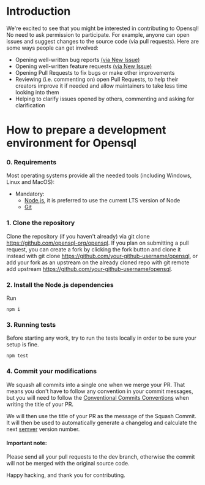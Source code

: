 # Introduction

We're excited to see that you might be interested in contributing to Opensql! No need to ask permission to participate.
For example, anyone can open issues and suggest changes to the source code (via pull requests). Here are some ways
people can get involved:

* Opening well-written bug reports [(via New Issue)](https://github.com/opensql-org/opensql/milestone/1)
* Opening well-written feature requests [(via New Issue)](https://github.com/opensql-org/opensql/milestone/2)
* Opening Pull Requests to fix bugs or make other improvements
* Reviewing (i.e. commenting on) open Pull Requests, to help their creators improve it if needed and allow maintainers
  to take less time looking into them
* Helping to clarify issues opened by others, commenting and asking for clarification

# How to prepare a development environment for Opensql

### 0. Requirements

Most operating systems provide all the needed tools (including Windows, Linux and MacOS):

- Mandatory:
    - [Node.js](https://nodejs.org/), it is preferred to use the current LTS version of Node
    - [Git](https://git-scm.com/)

### 1. Clone the repository

Clone the repository (if you haven't already) via git clone https://github.com/opensql-org/opensql. If you plan on
submitting a pull request, you can create a fork by clicking the fork button and clone it instead with git
clone https://github.com/your-github-username/opensql, or add your fork as an upstream on the already cloned repo with
git remote add upstream https://github.com/your-github-username/opensql.

### 2. Install the Node.js dependencies

Run

```shell
npm i
```

### 3. Running tests

Before starting any work, try to run the tests locally in order to be sure your setup is fine.

```shell
npm test
```

### 4. Commit your modifications

We squash all commits into a single one when we merge your PR. That means you don't have to follow any convention in
your commit messages, but you will need to follow
the [Conventional Commits Conventions](https://www.conventionalcommits.org/en/v1.0.0/) when writing the title of your
PR.

We will then use the title of your PR as the message of the Squash Commit. It will then be used to automatically
generate a changelog and calculate the next [semver](https://semver.org/) version number.

#### Important note:

Please send all your pull requests to the dev branch, otherwise the commit will not be merged with the original source
code.

Happy hacking, and thank you for contributing.